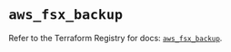 # `aws_fsx_backup`

Refer to the Terraform Registry for docs: [`aws_fsx_backup`](https://registry.terraform.io/providers/hashicorp/aws/6.4.0/docs/resources/fsx_backup).
